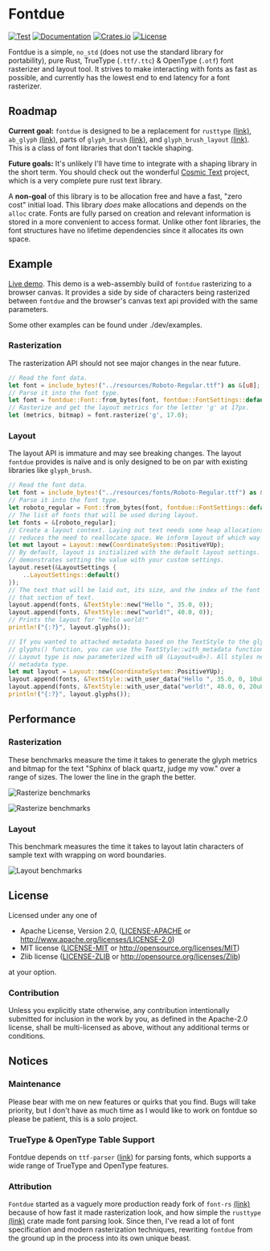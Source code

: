 # Fontdue

[![Test](https://github.com/mooman219/fontdue/actions/workflows/bui/badge.svg)](https://github.com/mooman219/fontdue/actions)
[![Documentation](https://docs.rs/fontdue/badge.svg)](https://docs.rs/fontdue)
[![Crates.io](https://img.shields.io/crates/v/fontdue.svg)](https://crates.io/crates/fontdue)
[![License](https://img.shields.io/crates/l/fontdue.svg)](https://github.com/mooman219/fontdue/blob/master/LICENSE)

Fontdue is a simple, `no_std` (does not use the standard library for portability), pure Rust, TrueType (`.ttf/.ttc`) & OpenType (`.otf`) font rasterizer and layout tool. It strives to make interacting with fonts as fast as possible, and currently has the lowest end to end latency for a font rasterizer.

## Roadmap
**Current goal:** `fontdue` is designed to be a replacement for `rusttype` [(link)](https://gitlab.redox-os.org/redox-os/rusttype), `ab_glyph` [(link)](https://github.com/alexheretic/ab-glyph), parts of `glyph_brush` [(link)](https://github.com/alexheretic/glyph-brush/tree/master/glyph-brush), and `glyph_brush_layout` [(link)](https://github.com/alexheretic/glyph-brush/tree/master/layout). This is a class of font libraries that don't tackle shaping.

**Future goals:** It's unlikely I'll have time to integrate with a shaping library in the short term. You should check out the wonderful [Cosmic Text](https://github.com/pop-os/cosmic-text) project, which is a very complete pure rust text library.

A **non-goal** of this library is to be allocation free and have a fast, "zero cost" initial load. This library _does_ make allocations and depends on the `alloc` crate. Fonts are fully parsed on creation and relevant information is stored in a more convenient to access format. Unlike other font libraries, the font structures have no lifetime dependencies since it allocates its own space.

## Example

[Live demo](https://mooman219.github.io/fontdue/). This demo is a web-assembly build of `fontdue` rasterizing to a browser canvas. It provides a side by side of characters being rasterized between `fontdue` and the browser's canvas text api provided with the same parameters.

Some other examples can be found under ./dev/examples.

### Rasterization
The rasterization API should not see major changes in the near future.
```rust
// Read the font data.
let font = include_bytes!("../resources/Roboto-Regular.ttf") as &[u8];
// Parse it into the font type.
let font = fontdue::Font::from_bytes(font, fontdue::FontSettings::default()).unwrap();
// Rasterize and get the layout metrics for the letter 'g' at 17px.
let (metrics, bitmap) = font.rasterize('g', 17.0);
```

### Layout
The layout API is immature and may see breaking changes. The layout `fontdue` provides is naïve and is only designed to be on par with existing libraries like `glyph_brush`.
```rust
// Read the font data.
let font = include_bytes!("../resources/fonts/Roboto-Regular.ttf") as &[u8];
// Parse it into the font type.
let roboto_regular = Font::from_bytes(font, fontdue::FontSettings::default()).unwrap();
// The list of fonts that will be used during layout.
let fonts = &[roboto_regular];
// Create a layout context. Laying out text needs some heap allocations; reusing this context
// reduces the need to reallocate space. We inform layout of which way the Y axis points here.
let mut layout = Layout::new(CoordinateSystem::PositiveYUp);
// By default, layout is initialized with the default layout settings. This call is redundant, but
// demonstrates setting the value with your custom settings.
layout.reset(&LayoutSettings {
    ..LayoutSettings::default()
});
// The text that will be laid out, its size, and the index of the font in the font list to use for
// that section of text.
layout.append(fonts, &TextStyle::new("Hello ", 35.0, 0));
layout.append(fonts, &TextStyle::new("world!", 40.0, 0));
// Prints the layout for "Hello world!"
println!("{:?}", layout.glyphs());

// If you wanted to attached metadata based on the TextStyle to the glyphs returned in the
// glyphs() function, you can use the TextStyle::with_metadata function. In this example, the
// Layout type is now parameterized with u8 (Layout<u8>). All styles need to share the same
// metadata type.
let mut layout = Layout::new(CoordinateSystem::PositiveYUp);
layout.append(fonts, &TextStyle::with_user_data("Hello ", 35.0, 0, 10u8));
layout.append(fonts, &TextStyle::with_user_data("world!", 40.0, 0, 20u8));
println!("{:?}", layout.glyphs());
```

## Performance

### Rasterization

These benchmarks measure the time it takes to generate the glyph metrics and bitmap for the text "Sphinx of black quartz, judge my vow." over a range of sizes. The lower the line in the graph the better.

![Rasterize benchmarks](/images/rasterize_glyf.png)

![Rasterize benchmarks](/images/rasterize_cff.png)

### Layout

This benchmark measures the time it takes to layout latin characters of sample text with wrapping on word boundaries.

![Layout benchmarks](/images/layout.png)

## License

Licensed under any one of

 * Apache License, Version 2.0, ([LICENSE-APACHE](LICENSE-APACHE) or http://www.apache.org/licenses/LICENSE-2.0)
 * MIT license ([LICENSE-MIT](LICENSE-MIT) or http://opensource.org/licenses/MIT)
 * Zlib license ([LICENSE-ZLIB](LICENSE-ZLIB) or http://opensource.org/licenses/Zlib)

at your option.

### Contribution

Unless you explicitly state otherwise, any contribution intentionally submitted for inclusion in the work by you, as defined in the Apache-2.0 license, shall be multi-licensed as above, without any additional terms or conditions.

## Notices

### Maintenance

Please bear with me on new features or quirks that you find. Bugs will take priority, but I don't have as much time as I would like to work on fontdue so please be patient, this is a solo project.

### TrueType & OpenType Table Support

Fontdue depends on `ttf-parser` ([link](https://github.com/RazrFalcon/ttf-parser)) for parsing fonts, which supports a wide range of TrueType and OpenType features.

### Attribution

`Fontdue` started as a vaguely more production ready fork of `font-rs` [(link)](https://github.com/raphlinus/font-rs) because of how fast it made rasterization look, and how simple the `rusttype` [(link)](https://gitlab.redox-os.org/redox-os/rusttype) crate made font parsing look. Since then, I've read a lot of font specification and modern rasterization techniques, rewriting `fontdue` from the ground up in the process into its own unique beast.
